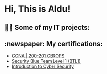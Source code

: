 <h1>Hi, This is Aldu!</h1>

<h2>👨‍💻 Some of my IT projects:</h2>

<h2>:newspaper: My certifications:</h2>

- [CCNA | 200-201 CBROPS](https://www.credly.com/badges/98467f53-d3d7-4687-a049-9dc5e68fec8e/public_url)
- [Security Blue Team Level 1 (BTL1)](https://www.credly.com/badges/f3a16245-1bde-438d-bb45-57f2e8d9673a/public_url)
- [Introduction to Cyber Security](https://www.futurelearn.com/certificates/bsgfvql?utm_campaign=Share+Links&utm_medium=futurelearn-certificate&utm_source=linkedin)

